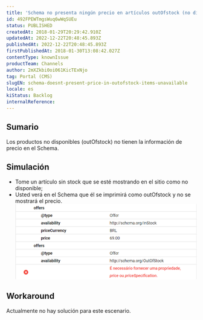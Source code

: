 ```yaml
---
title: 'Schema no presenta ningún precio en artículos outOfstock (no disponibles)'
id: 492FPEWTmgsWuq6wWqSUEu
status: PUBLISHED
createdAt: 2018-01-29T20:29:42.910Z
updatedAt: 2022-12-22T20:48:45.893Z
publishedAt: 2022-12-22T20:48:45.893Z
firstPublishedAt: 2018-01-30T13:08:42.027Z
contentType: knownIssue
productTeam: Channels
author: 2mXZkbi0oi061KicTExNjo
tag: Portal (CMS)
slugEN: schema-doesnt-present-price-in-outofstock-items-unavailable
locale: es
kiStatus: Backlog
internalReference: 
---
```


## Sumario

Los productos no disponibles (outOfstock) no tienen la información de precio en el Schema.

## Simulación

- Tome un artículo sin stock que se esté mostrando en el sitio como no disponible;
- Usted verá en el Schema que él se imprimirá como outOfstock y no se mostrará el precio.
![schema  outOfstock ](https://raw.githubusercontent.com/vtexdocs/help-center-content/refs/heads/main/docs/es/known-issues/Channels/schema-no-presenta-ningun-precio-en-articulos-outofstock-no-disponibles_1.png)

## Workaround

Actualmente no hay solución para este escenario.


